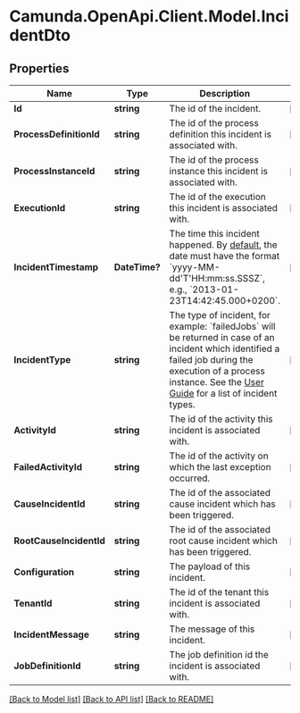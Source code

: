 # Camunda.OpenApi.Client.Model.IncidentDto
## Properties

Name | Type | Description | Notes
------------ | ------------- | ------------- | -------------
**Id** | **string** | The id of the incident. | [optional] 
**ProcessDefinitionId** | **string** | The id of the process definition this incident is associated with. | [optional] 
**ProcessInstanceId** | **string** | The id of the process instance this incident is associated with. | [optional] 
**ExecutionId** | **string** | The id of the execution this incident is associated with. | [optional] 
**IncidentTimestamp** | **DateTime?** | The time this incident happened. By [default](https://docs.camunda.org/manual/7.14/reference/rest/overview/date-format/), the date must have the format &#x60;yyyy-MM-dd&#39;T&#39;HH:mm:ss.SSSZ&#x60;, e.g., &#x60;2013-01-23T14:42:45.000+0200&#x60;. | [optional] 
**IncidentType** | **string** | The type of incident, for example: &#x60;failedJobs&#x60; will be returned in case of an incident which identified a failed job during the execution of a process instance. See the [User Guide](https://docs.camunda.org/manual/7.14/user-guide/process-engine/incidents/#incident-types) for a list of incident types. | [optional] 
**ActivityId** | **string** | The id of the activity this incident is associated with. | [optional] 
**FailedActivityId** | **string** | The id of the activity on which the last exception occurred. | [optional] 
**CauseIncidentId** | **string** | The id of the associated cause incident which has been triggered. | [optional] 
**RootCauseIncidentId** | **string** | The id of the associated root cause incident which has been triggered. | [optional] 
**Configuration** | **string** | The payload of this incident. | [optional] 
**TenantId** | **string** | The id of the tenant this incident is associated with. | [optional] 
**IncidentMessage** | **string** | The message of this incident. | [optional] 
**JobDefinitionId** | **string** | The job definition id the incident is associated with. | [optional] 

[[Back to Model list]](../README.md#documentation-for-models) [[Back to API list]](../README.md#documentation-for-api-endpoints) [[Back to README]](../README.md)

